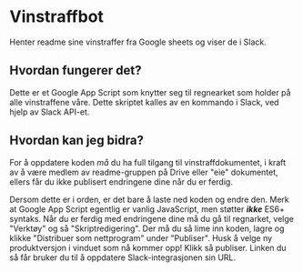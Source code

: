 # Vinstraffbot
Henter readme sine vinstraffer fra Google sheets og viser de i Slack.

## Hvordan fungerer det?
Dette er et Google App Script som knytter seg til regnearket som holder på alle vinstraffene våre. Dette skriptet kalles av en kommando i Slack, ved hjelp av Slack API-et.

## Hvordan kan jeg bidra?
For å oppdatere koden _må_ du ha full tilgang til vinstraffdokumentet, i kraft av å være medlem av readme-gruppen på Drive eller "eie" dokumentet, ellers får du ikke publisert endringene dine når du er ferdig.

Dersom dette er i orden, er det bare å laste ned koden og endre den. Merk at Google App Script egentlig er vanlig JavaScript, men støtter _**ikke**_ ES6+ syntaks. Når du er ferdig med endringene dine må du gå til regnarket, velge "Verktøy" og så "Skriptredigering". Der må du så lime inn koden, lagre og klikke "Distribuer som nettprogram" under "Publiser". Husk å velge ny produktversjon i vinduet som nå kommer opp! Klikk så publiser. Linken du så får bruker du til å oppdatere Slack-integrasjonen sin URL.
